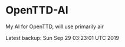 # OpenTTD-AI
My AI for OpenTTD, will use primarily air

Latest backup: Sun Sep 29 03:23:01 UTC 2019

